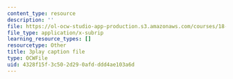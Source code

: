 ```yaml
---
content_type: resource
description: ''
file: https://ol-ocw-studio-app-production.s3.amazonaws.com/courses/18-06sc-linear-algebra-fall-2011/4328f15f3c502d290afdddd4ae103a6d_2uDvRUowBzg.srt
file_type: application/x-subrip
learning_resource_types: []
resourcetype: Other
title: 3play caption file
type: OCWFile
uid: 4328f15f-3c50-2d29-0afd-ddd4ae103a6d
---
```

